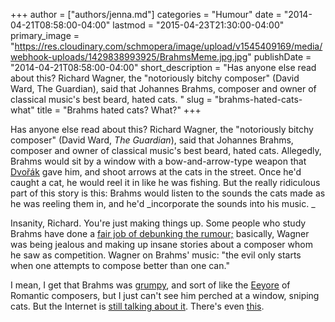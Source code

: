 +++
author = ["authors/jenna.md"]
categories = "Humour"
date = "2014-04-21T08:58:00-04:00"
lastmod = "2015-04-23T21:30:00-04:00"
primary_image = "https://res.cloudinary.com/schmopera/image/upload/v1545409169/media/webhook-uploads/1429838993925/BrahmsMeme.jpg.jpg"
publishDate = "2014-04-21T08:58:00-04:00"
short_description = "Has anyone else read about this? Richard Wagner, the &quot;notoriously bitchy composer&quot; (David Ward, The Guardian), said that Johannes Brahms, composer and owner of classical music&#039;s best beard, hated cats. "
slug = "brahms-hated-cats-what"
title = "Brahms hated cats? What?"
+++

Has anyone else read about this? Richard Wagner, the "notoriously bitchy composer" (David Ward, _The Guardian_), said that Johannes Brahms, composer and owner of classical music's best beard, hated cats. Allegedly, Brahms would sit by a window with a bow-and-arrow-type weapon that [Dvořák](http://en.wikipedia.org/wiki/Anton%C3%ADn_Dvo%C5%99%C3%A1k) gave him, and shoot arrows at the cats in the street. Once he'd caught a cat, he would reel it in like he was fishing. But the really ridiculous part of this story is this: Brahms would listen to the sounds the cats made as he was reeling them in, and he'd _incorporate the sounds into his music. _

Insanity, Richard. You're just making things up. Some people who study Brahms have done a [fair job of debunking the rumour;](http://www.telegraph.co.uk/news/uknews/1316010/Brahms-expert-puts-cat-killer-claims-to-sleep.html) basically, Wagner was being jealous and making up insane stories about a composer whom he saw as competition. Wagner on Brahms' music: "the evil only starts when one attempts to compose better than one can."

I mean, I get that Brahms was [grumpy](http://www.arthurcolman.com/m_brahms.html), and sort of like the [Eeyore](http://winniethepooh.disney.com/eeyore) of Romantic composers, but I just can't see him perched at a window, sniping cats. But the Internet is [still talking about it](http://www.strangehistory.net/2011/04/13/brahms-cat-murderer/). There's even [this](http://www.classicfm.com/pictures/composer-pictures/composers-and-cat-beards/johannes-brahms-and-cat-beard/).
